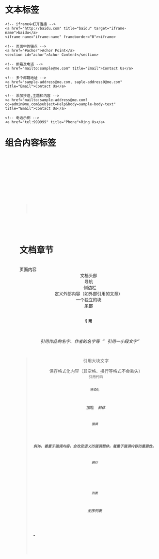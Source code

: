 
# 文本标签
```
<!-- iframe中打开连接 -->
<a href="http://baidu.com" title="baidu" target="iframe-name">baidu</a>
<iframe name="iframe-name" frameborder="0"><iframe>

<!-- 页面中的锚点 -->
<a href="#achor">Achor Point</a>
<section id="achor">Achor Content</section>

<!-- 邮箱及电话 -->
<a href="mailto:sample@me.com" title="Email">Contact Us</a>

<!-- 多个邮箱地址 -->
<a href="sample-address@me.com, saple-address0@me.com" title="Email">Contact Us</a>

<!-- 添加抄送,主题和内容 -->
<a href="mailto:sample-address@me.com?cc=admin@me.com&subject=Help&body=sample-body-text" title="Email">Contact Us</a>

<!-- 电话示例 -->
<a href="tel:999999" title="Phone">Ring Us</a>

```

# 组合内容标签
<pre>
<code>
<div>
<p>
<ol>
<ul>
<dl>
<pre>
<blockquote>
</code>
</pre>
# 文档章节
<body>页面内容 <header> 文档头部 <nav> 导航 <aside> 侧边栏
<article>定义外部内容（如外部引用的文章）<section>一个独立的块
<footer>尾部

# 引用
<cite> 引用作品的名字、作者的名字等
<q> 引用一小段文字
<blockquote> 引用大块文字
<pre> 保存格式化内容（其空格、换行等格式不会丢失）
<code> 引用代码

# 格式化
<b> 加粗 <i> 斜体

# 强调
<em> 斜体。着重于强调内容，会改变语义的强调<strong>粗体。着重于强调内容的重要性。

# 换行
<br>

# 列表
无序列表
<ul>
    <li></li>
</ul>
